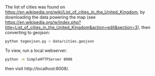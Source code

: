 
The list of cities was found on https://en.wikipedia.org/wiki/List_of_cities_in_the_United_Kingdom, by downloading the data powering the map (see https://en.wikipedia.org/w/index.php?title=List_of_cities_in_the_United_Kingdom&action=edit&section=3), then converting to geojson:

```bash
python togeojson.py > data/cities.geojson
```

To view, run a local webserver:

```bash
python -m SimpleHTTPServer 8008
```

then visit http://localhost:8008/.